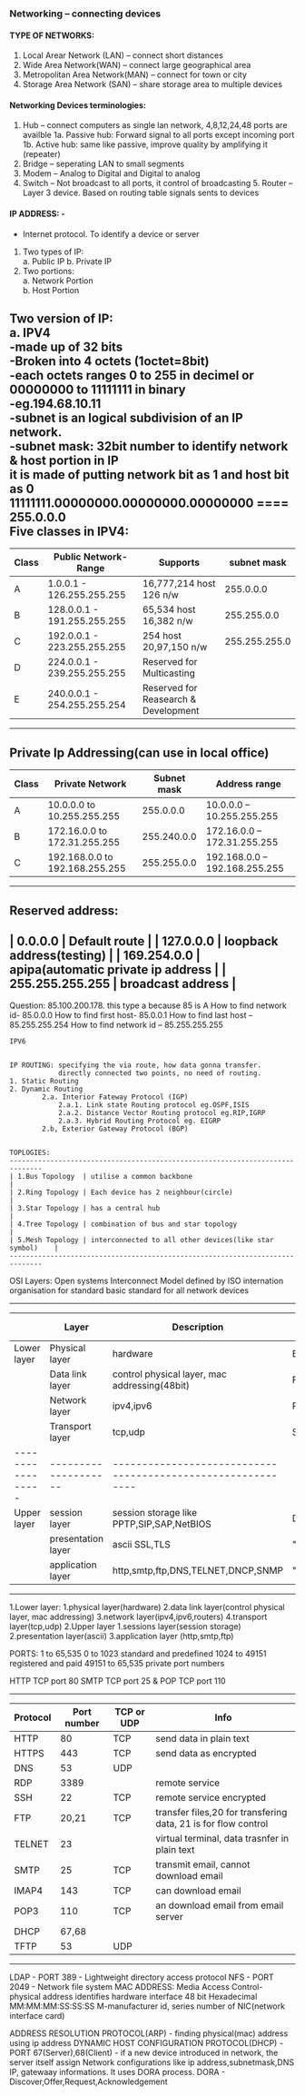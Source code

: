 ### Networking – connecting devices

#### TYPE OF NETWORKS:
1. Local Arear Network (LAN) – connect short distances   
2. Wide Area Network(WAN) – connect large geographical area  
3. Metropolitan Area Network(MAN) – connect for town or city   
4. Storage Area Network (SAN) – share storage area to multiple devices  

#### Networking Devices terminologies:
1. Hub – connect computers as single lan network, 4,8,12,24,48 ports are availble
    1a. Passive hub: Forward signal to all ports except incoming port
    1b. Active hub: same like passive, improve quality by amplifying it (repeater)
2. Bridge – seperating LAN to small segments 
3. Modem – Analog to Digital and Digital to analog
4. Switch – Not broadcast to all ports, it control of broadcasting
    5. Router – Layer 3 device. Based on routing table signals sents to devices

#### IP ADDRESS: -   
- Internet protocol. To identify a device or server  
1. Two types of IP:  
    a. Public IP 
    b. Private IP  
2. Two portions:  
    a. Network Portion  
        b. Host Portion  

**Two version of IP:**  
a. IPV4  
    -made up of 32 bits  
    -Broken into 4 octets  (1octet=8bit)  
    -each octets ranges 0 to 255 in decimel or 00000000 to 11111111 in binary  
    -eg.194.68.10.11  
    -subnet is an logical subdivision of an IP network.   
    -subnet mask:     32bit number to identify network & host portion in IP  
        it is made of putting network bit as 1 and host bit as 0     
        11111111.00000000.00000000.00000000 ==== 255.0.0.0  
Five classes in IPV4:  
--------------------------------------------------------------------------------------
| Class | Public Network-Range        | Supports                    | subnet mask    |
|-------|-----------------------------|-----------------------------|----------------|
| A     | 1.0.0.1 - 126.255.255.255   | 16,777,214 host  126 n/w    | 255.0.0.0      | 
| B     | 128.0.0.1 - 191.255.255.255 | 65,534 host  16,382 n/w     | 255.255.0.0    |
| C     | 192.0.0.1 - 223.255.255.255 | 254 host  20,97,150 n/w     | 255.255.255.0  |
| D     | 224.0.0.1 - 239.255.255.255 | Reserved for Multicasting                    |
| E     | 240.0.0.1 - 254.255.255.254 | Reserved for Reasearch & Development         |
--------------------------------------------------------------------------------------

Private Ip Addressing(can use in local office)
---------------------------------------------------------------------------------------------------------
| Class   | Private Network                   | Subnet mask         | Address range                     |
|---------|-----------------------------------|---------------------|-----------------------------------|    
| A       | 10.0.0.0 to 10.255.255.255        | 255.0.0.0           | 10.0.0.0 – 10.255.255.255         |
| B       | 172.16.0.0 to 172.31.255.255      | 255.240.0.0         | 172.16.0.0 – 172.31.255.255       |
| C       | 192.168.0.0 to 192.168.255.255    | 255.255.0.0         | 192.168.0.0 – 192.168.255.255     |
---------------------------------------------------------------------------------------------------------

Reserved address:
-----------------------------------------------------------------
| 0.0.0.0             | Default route                           |
| 127.0.0.0           | loopback address(testing)               |
| 169.254.0.0         | apipa(automatic private ip address      |
| 255.255.255.255     | broadcast address                       |
-----------------------------------------------------------------
Question: 85.100.200.178.  this type a because 85 is A
How to find network id-  85.0.0.0
How to find first host- 85.0.0.1
How to find last host – 85.255.255.254
How to find network id – 85.255.255.255


    IPV6    


    IP ROUTING: specifying the via route, how data gonna transfer.
    			directly connected two points, no need of routing.
    1. Static Routing    
    2. Dynamic Routing
            2.a. Interior Fateway Protocol (IGP)
                2.a.1. Link state Routing protocol eg.OSPF,ISIS
                2.a.2. Distance Vector Routing protocol eg.RIP,IGRP
                2.a.3. Hybrid Routing Protocol eg. EIGRP
            2.b, Exterior Gateway Protocol (BGP)    


    TOPLOGIES:
    ------------------------------------------------------------------------------
    | 1.Bus Topology  | utilise a common backbone                                |
    | 2.Ring Topology | Each device has 2 neighbour(circle)                      |    
    | 3.Star Topology | has a central hub                                        |
    | 4.Tree Topology | combination of bus and star topology                     |
    | 5.Mesh Topology | interconnected to all other devices(like star symbol)    |
    ------------------------------------------------------------------------------      

OSI Layers: Open systems Interconnect Model
    defined by ISO internation organisation  for standard 
    basic standard for all network devices

-----------------------------------------------------------------------------------------------------
|                 | Layer              | Description                                   | Data units |    
|-----------------|--------------------|-----------------------------------------------|------------|
| Lower layer     | Physical layer     | hardware                                      | Bits       |
|                 | Data link layer    | control physical layer, mac addressing(48bit) | Frames     |
|                 | Network layer      | ipv4,ipv6                                     | Packets    |
|                 | Transport layer    | tcp,udp                                       | Segments   |
|-----------------|--------------------|------------------------------------------------------------|
| Upper layer     | session layer      | session storage like PPTP,SIP,SAP,NetBIOS     | Data       |    
|                 | presentation layer | ascii SSL,TLS                                 |   "       	|
|                 | application layer  | http,smtp,ftp,DNS,TELNET,DNCP,SNMP            |   "        |    
-----------------------------------------------------------------------------------------------------

1.Lower layer:
    1.physical layer(hardware)
    2.data link layer(control physical layer, mac addressing)
    3.network layer(ipv4,ipv6,routers)
    4.transport layer(tcp,udp)
2.Upper layer
    1.sessions layer(session storage)
    2.presentation layer(ascii)
    3.application layer  (http,smtp,ftp)

PORTS:
1 to 65,535
0 to 1023 standard and predefined
1024 to 49151 registered and paid
49151 to 65,535 private port numbers

HTTP TCP port 80
SMTP TCP port 25 & POP TCP port 110
    

-----------------------------------------
| Protocol   | Port number | TCP or UDP | Info |
|------------|-------------|------------|-------|
| HTTP       | 80          | TCP        | send data in plain text|
| HTTPS      | 443         | TCP        | send data as encrypted |
| DNS        | 53          | UDP        |  |
| RDP        | 3389        |            | remote service |
| SSH        | 22          | TCP        | remote service encrypted |
| FTP        | 20,21       | TCP        | transfer files,20 for transfering data, 21 is for flow control |    
| TELNET     | 23          |            | virtual terminal, data trasnfer in plain text |
| SMTP       | 25          | TCP        | transmit email, cannot download email |
| IMAP4      | 143         | TCP        | can download email |
| POP3       | 110         | TCP        | an download email from email server |
| DHCP       | 67,68       |            | |
| TFTP       | 53          | UDP        | |
-------------------------------------------

LDAP - PORT 389	- Lightweight directory access protocol
NFS  - PORT 2049 - Network file system
MAC ADDRESS:
    Media Access Control- physical address identifies hardware interface
    48 bit Hexadecimal
    MM:MM:MM:SS:SS:SS    M-manufacturer id, series number of NIC(network interface card)


ADDRESS RESOLUTION PROTOCOL(ARP) - finding physical(mac) address using ip address
DYNAMIC HOST CONFIGURATION PROTOCOL(DHCP) -PORT 67(Server),68(Client) -  if a new device introduced in network, the server itself assign Network configurations like ip address,subnetmask,DNS IP, gatewaay informations. It uses DORA process.
DORA - Discover,Offer,Request,Acknowledgement



 



